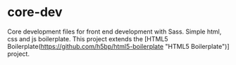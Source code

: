 # core-dev
Core development files for front end development with Sass.  Simple html, css and js boilerplate.  This project extends the [HTML5 Boilerplate(https://github.com/h5bp/html5-boilerplate "HTML5 Boilerplate")] project. 
